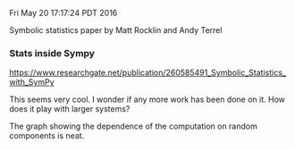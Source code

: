 
Fri May 20 17:17:24 PDT 2016

Symbolic statistics paper by Matt Rocklin and Andy Terrel

### Stats inside Sympy

https://www.researchgate.net/publication/260585491_Symbolic_Statistics_with_SymPy

This seems very cool. I wonder if any more work has been done on it. How
does it play with larger systems?

The graph showing the dependence of the computation on random components is
neat.



